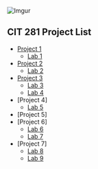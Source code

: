 ![Imgur](https://i.imgur.com/ckdcD0Y.jpg)
## CIT 281 Project List
- [Project 1](https://uo-cit-wyattholland.github.io/cit281-p1/)
  - [Lab 1](https://uo-cit-wyattholland.github.io/cit281-lab1/)
- [Project 2](https://uo-cit-wyattholland.github.io/cit281-p2/)
  - [Lab 2](https://uo-cit-wyattholland.github.io/cit281-lab2/)
- [Project 3](https://uo-cit-wyattholland.github.io/cit281-p3/)
  - [Lab 3](https://uo-cit-wyattholland.github.io/cit281-lab3/)
  - [Lab 4](https://uo-cit-wyattholland.github.io/cit281-lab4/)
- [Project 4]
  - [Lab 5](https://uo-cit-wyattholland.github.io/cit281-lab5/)
- [Project 5]
- [Project 6]
  - [Lab 6](https://uo-cit-wyattholland.github.io/cit281-lab6/)
  - [Lab 7](https://uo-cit-wyattholland.github.io/cit281-lab7/)
- [Project 7]
  - [Lab 8](https://uo-cit-wyattholland.github.io/cit281-lab8/)
  - [Lab 9](https://uo-cit-wyattholland.github.io/cit281-lab9/)











